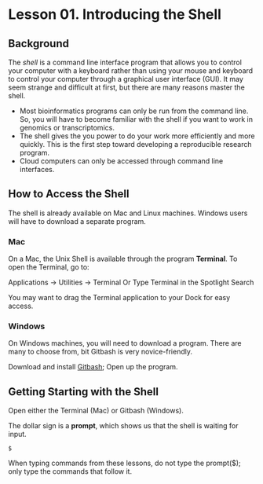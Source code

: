 # Lesson 01. Introducing the Shell

## Background
The *shell* is a command line interface program that allows you to control your computer with a keyboard rather than using your mouse and keyboard to control your computer through a graphical user interface (GUI). It may seem strange and difficult at first, but there are  many reasons master the shell.

* Most bioinformatics programs can only be run from the command line. So, you will have to become familiar with the shell if you want to work in genomics or transcriptomics.
* The shell gives the you power to do your work more efficiently and more quickly. This is the first step toward developing a reproducible research program.
* Cloud computers can only be accessed through command line interfaces.


## How to Access the Shell
The shell is already available on Mac and Linux machines. Windows users will have to download a separate program.

### Mac
On a Mac, the Unix Shell is available through the program **Terminal**. To open the Terminal, go to:

Applications -> Utilities -> Terminal 
Or
Type Terminal in the Spotlight Search

You may want to drag the Terminal application to your Dock for easy access.

### Windows
On Windows machines, you will need to download a program. There are many to choose from, bit Gitbash is very novice-friendly.

Download and install [Gitbash](http://msysgit.github.io);
Open up the program.


## Getting Starting with the Shell

Open either the Terminal (Mac) or Gitbash (Windows).

The dollar sign is a **prompt**, which shows us that the shell is waiting for input. 

~~~ {.bash}
$
~~~

When typing commands from these lessons, do not type the prompt($); only type the commands that follow it.